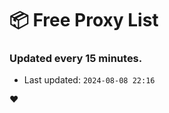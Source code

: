 # :package: Free Proxy List
### Updated every 15 minutes.

- Last updated: `2024-08-08 22:16`

:heart:
